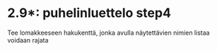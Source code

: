 # 2.9*: puhelinluettelo step4

Tee lomakkeeseen hakukenttä, jonka avulla näytettävien nimien listaa voidaan rajata